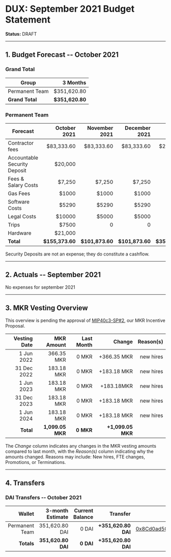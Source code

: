 # DUX: September 2021 Budget Statement

**Status:** DRAFT

---

## 1. Budget Forecast -- October 2021

### Grand Total

| Group           | 3 Months       |
|-----------------|---------------:|
| Permanent Team  |       $351,620.80  |
| **Grand Total** |   **$351,620.80** |

### Permanent Team

| Forecast                     | October 2021 | November 2021 | December 2021 | 3-month Total |
|------------------------------|----------:|----------:|------------:|--------------:|
| Contractor fees              |   $83,333.60 |   $83,333.60 |     $83,333.60 |      $250.000,8 |
| Accountable Security Deposit |   $20,000 |           |            |           |
| Fees & Salary Costs          |    $7,250 |     $7,250 |       $7,250 |       $21,750 |
| Gas Fees                     |      $1000 |      $1000 |       $1000 |        $3000 |
| Software Costs               |      $5290 |      $5290 |        $5290 |          $15,870 |
| Legal Costs               |      $10000 |      $5000 |        $5000 |          $20,000 |
| Trips             |      $7500 |      0 |       0 |         0 |
| Hardware                |      $21,000     |     |             |        $21,000 |
| **Total**                    |**$155,373.60**|**$101,873.60**|**$101,873.60**|  **$359,120.80**|

Security Deposits are not an expense; they do constitute a cashflow.

---

## 2. Actuals -- September 2021


No expenses for september 2021

---

## 3. MKR Vesting Overview

This overview is pending the approval of [MIP40c3-SP#2](), our MKR Incentive Proposal.
 
|  Vesting Date         |       MKR Amount | Last Month |        Change |      Reason(s) |
|----------------------:|-----------------:|-----------:|--------------:|---------------:|
|  1 Jun 2022          |       366.35 MKR |      0 MKR |   +366.35 MKR |      new hires |
|  31 Dec 2022          |       183.18 MKR |      0 MKR |   +183.18 MKR |      new hires |
|  1 Jun 2023          |        183.18 MKR |      0 MKR |   +183.18MKR |      new hires |
|  31 Dec 2023          |       183.18 MKR |      0 MKR |   +183.18 MKR |      new hires |
|  1 Jun 2024          |        183.18 MKR |      0 MKR |   +183.18 MKR |      new hires |
|  **Total**            | **1,099.05 MKR** |  **0 MKR** | **+1,099.05 MKR** |                |

The *Change* column indicates any changes in the MKR vesting amounts compared to last month, with the *Reason(s)* column indicating why the amounts changed. Reasons may include: New hires, FTE changes, Promotions, or Terminations.

---

## 4. Transfers

### DAI Transfers -- October 2021

|             Wallet | 3-month Estimate | Current Balance |         Transfer |                          Multi-sig Address |
|-------------------:|-----------------:|----------------:|-----------------:|-------------------------------------------:|
|     Permanent Team |      351,620.80 DAI |           0 DAI | **+351,620.80 DAI** | [0x8Cd0ad5C55498Aacb72b6689E1da5A284C69c0C7](https://gnosis-safe.io/app/#/safes/0x8Cd0ad5C55498Aacb72b6689E1da5A284C69c0C7/balances) |
|     **Totals**     |  **351,620.80 DAI** |       **0 DAI** | **+351,620.80 DAI** |                                            |
